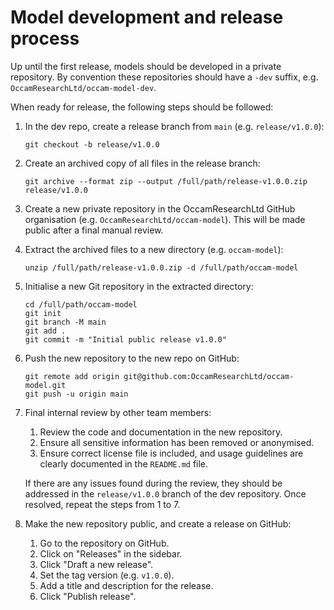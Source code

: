 # Model development and release process

Up until the first release, models should be developed in a private repository. By convention these repositories should have a `-dev` suffix, e.g. `OccamResearchLtd/occam-model-dev`.

When ready for release, the following steps should be followed:

1. In the dev repo, create a release branch from `main` (e.g. `release/v1.0.0`):
	```
	git checkout -b release/v1.0.0
	```

1. Create an archived copy of all files in the release branch:
	```
	git archive --format zip --output /full/path/release-v1.0.0.zip release/v1.0.0
	```

1. Create a new private repository in the OccamResearchLtd GitHub organisation (e.g. `OccamResearchLtd/occam-model`). This will be made public after a final manual review.

1. Extract the archived files to a new directory (e.g. `occam-model`):
	```
	unzip /full/path/release-v1.0.0.zip -d /full/path/occam-model
	```

1. Initialise a new Git repository in the extracted directory:
	```	
	cd /full/path/occam-model
	git init
	git branch -M main
	git add .
	git commit -m "Initial public release v1.0.0"
	```

1. Push the new repository to the new repo on GitHub:
	```
	git remote add origin git@github.com:OccamResearchLtd/occam-model.git
	git push -u origin main	
	```

1. Final internal review by other team members:
	1. Review the code and documentation in the new repository.
	1. Ensure all sensitive information has been removed or anonymised.
	1. Ensure correct license file is included, and usage guidelines are clearly documented in the `README.md` file.

	If there are any issues found during the review, they should be addressed in the `release/v1.0.0` branch of the dev repository. Once resolved, repeat the steps from 1 to 7.

1. Make the new repository public, and create a release on GitHub:
	1. Go to the repository on GitHub.
	1. Click on "Releases" in the sidebar.
	1. Click "Draft a new release".
	1. Set the tag version (e.g. `v1.0.0`).
	1. Add a title and description for the release.
	1. Click "Publish release".
